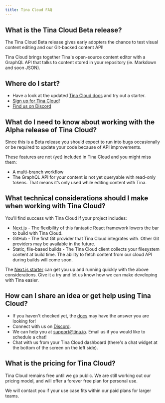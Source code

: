 ```yaml
---
title: Tina Cloud FAQ
---
```


## What is the Tina Cloud Beta release?

The Tina Cloud Beta release gives early adopters the chance to test visual content editing and our Git-backed content API!

Tina Cloud brings together Tina's open-source content editor with a GraphQL API that talks to content stored in your repository (ie. Markdown and soon JSON).

## Where do I start?

- Have a look at the updated [Tina Cloud docs](https://tina.io/docs/setup-overview/) and try out a starter.
- [Sign up for Tina Cloud](https://app.tina.io/register)!
- [Find us on Discord](https://discord.com/invite/zumN63Ybpf)

## What do I need to know about working with the Alpha release of Tina Cloud?

Since this is a Beta release you should expect to run into bugs occasionally or be required to update your code because of API improvements.

These features are not (yet) included in Tina Cloud and you might miss them:

- A multi-branch workflow
- The GraphQL API for your content is not yet queryable with read-only tokens. That means it’s only used while editing content with Tina.

## What technical considerations should I make when working with Tina Cloud?

You'll find success with Tina Cloud if your project includes:

- [Next.js](https://nextjs.org/) - The flexibility of this fantastic React framework lowers the bar to build with Tina Cloud.
- GitHub - The first Git provider that Tina Cloud integrates with. Other Git providers may be available in the future.
- Static, file-based builds - The Tina Cloud client collects your filesystem content at build time. The ability to fetch content from our cloud API during builds will come soon.

The [Next.js starter](https://github.com/tinacms/tina-cloud-starter) can get you up and running quickly with the above considerations. Give it a try and let us know how we can make developing with Tina easier.

## How can I share an idea or get help using Tina Cloud?

- If you haven't checked yet, the [docs](/docs/) may have the answer you are looking for!
- Connect with us on [Discord](https://discord.com/invite/zumN63Ybpf).
- We can help you at support@tina.io. Email us if you would like to schedule a chat!
- Chat with us from your Tina Cloud dashboard (there's a chat widget at the bottom of the screen on the left side).

## What is the pricing for Tina Cloud?

Tina Cloud remains free until we go public. We are still working out our pricing model, and will offer a forever free plan for personal use.

We will contact you if your use case fits within our paid plans for larger teams.
